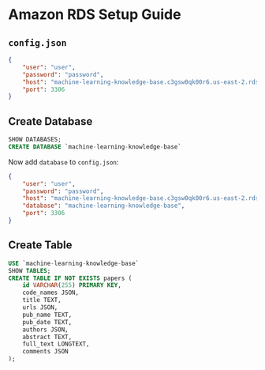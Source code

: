 # Amazon RDS Setup Guide

## `config.json`

```json
{
    "user": "user",
    "password": "password",
    "host": "machine-learning-knowledge-base.c3gsw0qk00r6.us-east-2.rds.amazonaws.com",
    "port": 3306
}
```

## Create Database

```sql
SHOW DATABASES;
CREATE DATABASE `machine-learning-knowledge-base`
```

Now add `database` to `config.json`:
```json
{
    "user": "user",
    "password": "password",
    "host": "machine-learning-knowledge-base.c3gsw0qk00r6.us-east-2.rds.amazonaws.com",
    "database": "machine-learning-knowledge-base",
    "port": 3306
}
```

## Create Table

```sql
USE `machine-learning-knowledge-base`
SHOW TABLES;
CREATE TABLE IF NOT EXISTS papers (
    id VARCHAR(255) PRIMARY KEY,
    code_names JSON,
    title TEXT,
    urls JSON,
    pub_name TEXT,
    pub_date TEXT,
    authors JSON,
    abstract TEXT,
    full_text LONGTEXT,
    comments JSON
);
```
